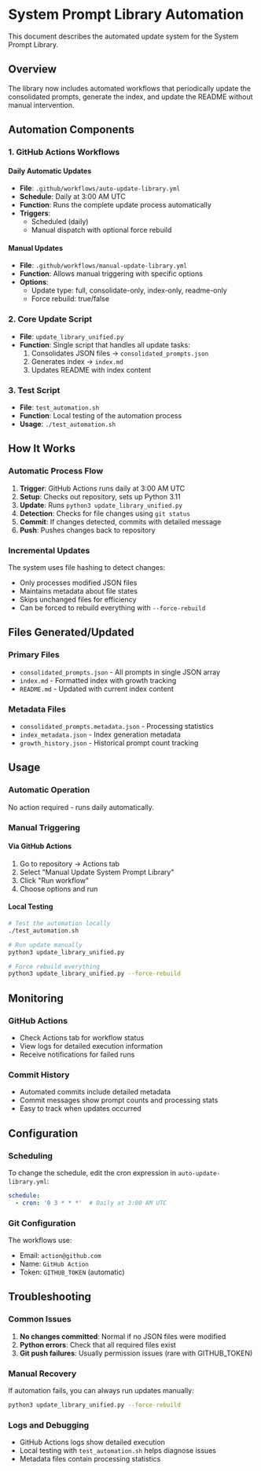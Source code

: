 # System Prompt Library Automation

This document describes the automated update system for the System Prompt Library.

## Overview

The library now includes automated workflows that periodically update the consolidated prompts, generate the index, and update the README without manual intervention.

## Automation Components

### 1. GitHub Actions Workflows

#### Daily Automatic Updates
- **File**: `.github/workflows/auto-update-library.yml`
- **Schedule**: Daily at 3:00 AM UTC
- **Function**: Runs the complete update process automatically
- **Triggers**: 
  - Scheduled (daily)
  - Manual dispatch with optional force rebuild

#### Manual Updates
- **File**: `.github/workflows/manual-update-library.yml`
- **Function**: Allows manual triggering with specific options
- **Options**:
  - Update type: full, consolidate-only, index-only, readme-only
  - Force rebuild: true/false

### 2. Core Update Script

- **File**: `update_library_unified.py`
- **Function**: Single script that handles all update tasks:
  1. Consolidates JSON files → `consolidated_prompts.json`
  2. Generates index → `index.md`
  3. Updates README with index content

### 3. Test Script

- **File**: `test_automation.sh`
- **Function**: Local testing of the automation process
- **Usage**: `./test_automation.sh`

## How It Works

### Automatic Process Flow

1. **Trigger**: GitHub Actions runs daily at 3:00 AM UTC
2. **Setup**: Checks out repository, sets up Python 3.11
3. **Update**: Runs `python3 update_library_unified.py`
4. **Detection**: Checks for file changes using `git status`
5. **Commit**: If changes detected, commits with detailed message
6. **Push**: Pushes changes back to repository

### Incremental Updates

The system uses file hashing to detect changes:
- Only processes modified JSON files
- Maintains metadata about file states
- Skips unchanged files for efficiency
- Can be forced to rebuild everything with `--force-rebuild`

## Files Generated/Updated

### Primary Files
- `consolidated_prompts.json` - All prompts in single JSON array
- `index.md` - Formatted index with growth tracking
- `README.md` - Updated with current index content

### Metadata Files
- `consolidated_prompts.metadata.json` - Processing statistics
- `index_metadata.json` - Index generation metadata
- `growth_history.json` - Historical prompt count tracking

## Usage

### Automatic Operation
No action required - runs daily automatically.

### Manual Triggering

#### Via GitHub Actions
1. Go to repository → Actions tab
2. Select "Manual Update System Prompt Library"
3. Click "Run workflow"
4. Choose options and run

#### Local Testing
```bash
# Test the automation locally
./test_automation.sh

# Run update manually
python3 update_library_unified.py

# Force rebuild everything
python3 update_library_unified.py --force-rebuild
```

## Monitoring

### GitHub Actions
- Check Actions tab for workflow status
- View logs for detailed execution information
- Receive notifications for failed runs

### Commit History
- Automated commits include detailed metadata
- Commit messages show prompt counts and processing stats
- Easy to track when updates occurred

## Configuration

### Scheduling
To change the schedule, edit the cron expression in `auto-update-library.yml`:
```yaml
schedule:
  - cron: '0 3 * * *'  # Daily at 3:00 AM UTC
```

### Git Configuration
The workflows use:
- Email: `action@github.com`
- Name: `GitHub Action`
- Token: `GITHUB_TOKEN` (automatic)

## Troubleshooting

### Common Issues

1. **No changes committed**: Normal if no JSON files were modified
2. **Python errors**: Check that all required files exist
3. **Git push failures**: Usually permission issues (rare with GITHUB_TOKEN)

### Manual Recovery
If automation fails, you can always run updates manually:
```bash
python3 update_library_unified.py --force-rebuild
```

### Logs and Debugging
- GitHub Actions logs show detailed execution
- Local testing with `test_automation.sh` helps diagnose issues
- Metadata files contain processing statistics
 